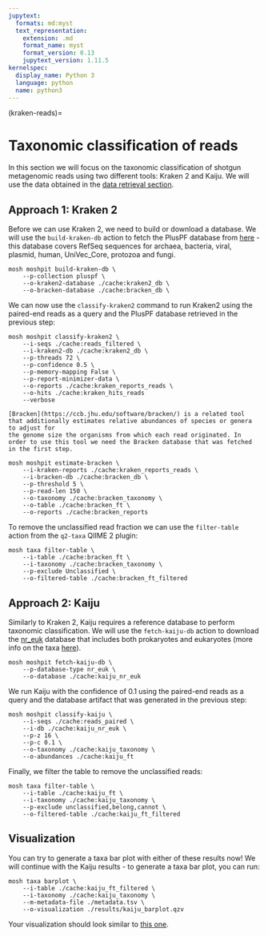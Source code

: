 ```yaml
---
jupytext:
  formats: md:myst
  text_representation:
    extension: .md
    format_name: myst
    format_version: 0.13
    jupytext_version: 1.11.5
kernelspec:
  display_name: Python 3
  language: python
  name: python3
---
```

(kraken-reads)=
# Taxonomic classification of reads
In this section we will focus on the taxonomic classification of shotgun metagenomic reads using two different tools: Kraken 2 and Kaiju. 
We will use the data obtained in the [data retrieval section](../00_data_retrieval.md).

## Approach 1: Kraken 2
Before we can use Kraken 2, we need to build or download a database. We will use the `build-kraken-db` action to fetch the PlusPF database 
from [here](https://benlangmead.github.io/aws-indexes/k2) - this database covers RefSeq sequences for archaea, bacteria, viral, plasmid, 
human, UniVec_Core, protozoa and fungi.
```{code-cell}
mosh moshpit build-kraken-db \
    --p-collection pluspf \
    --o-kraken2-database ./cache:kraken2_db \
    --o-bracken-database ./cache:bracken_db \
```

We can now use the `classify-kraken2` command to run Kraken2 using the paired-end reads as a query and the PlusPF database retrieved in the previous step:
```{code-cell}
mosh moshpit classify-kraken2 \
    --i-seqs ./cache:reads_filtered \
    --i-kraken2-db ./cache:kraken2_db \
    --p-threads 72 \
    --p-confidence 0.5 \
    --p-memory-mapping False \
    --p-report-minimizer-data \
    --o-reports ./cache:kraken_reports_reads \
    --o-hits ./cache:kraken_hits_reads
    --verbose
```

```{seealso}
[Bracken](https://ccb.jhu.edu/software/bracken/) is a related tool that additionally estimates relative abundances of species or genera to adjust for
the genome size the organisms from which each read originated. In order to use this tool we need the Bracken database that was fetched in the first step.
```

```{code-cell}
mosh moshpit estimate-bracken \
    --i-kraken-reports ./cache:kraken_reports_reads \
    --i-bracken-db ./cache:bracken_db \
    --p-threshold 5 \
    --p-read-len 150 \
    --o-taxonomy ./cache:bracken_taxonomy \
    --o-table ./cache:bracken_ft \
    --o-reports ./cache:bracken_reports
```

To remove the unclassified read fraction we can use the `filter-table` action from the `q2-taxa` QIIME 2 plugin:
```{code-cell}
mosh taxa filter-table \
    --i-table ./cache:bracken_ft \
    --i-taxonomy ./cache:bracken_taxonomy \
    --p-exclude Unclassified \
    --o-filtered-table ./cache:bracken_ft_filtered
```

## Approach 2: Kaiju
Similarly to Kraken 2, Kaiju requires a reference database to perform taxonomic classification. We will use the `fetch-kaiju-db` 
action to download the [nr_euk](https://bioinformatics-centre.github.io/kaiju/downloads.html) database that includes both 
prokaryotes and eukaryotes (more info on the taxa [here](https://github.com/bioinformatics-centre/kaiju/blob/master/util/kaiju-taxonlistEuk.tsv)).
```{code-cell}
mosh moshpit fetch-kaiju-db \
    --p-database-type nr_euk \
    --o-database ./cache:kaiju_nr_euk
```

We run Kaiju with the confidence of 0.1 using the paired-end reads as a query and the database artifact that was generated in the previous step:
```{code-cell}
mosh moshpit classify-kaiju \
    --i-seqs ./cache:reads_paired \
    --i-db ./cache:kaiju_nr_euk \
    --p-z 16 \
    --p-c 0.1 \
    --o-taxonomy ./cache:kaiju_taxonomy \
    --o-abundances ./cache:kaiju_ft
```

Finally, we filter the table to remove the unclassified reads:
```{code-cell}
mosh taxa filter-table \
    --i-table ./cache:kaiju_ft \
    --i-taxonomy ./cache:kaiju_taxonomy \
    --p-exclude unclassified,belong,cannot \
    --o-filtered-table ./cache:kaiju_ft_filtered
```

## Visualization
You can try to generate a taxa bar plot with either of these results now! We will continue with the Kaiju results - to
generate a taxa bar plot, you can run:
```{code-cell}
mosh taxa barplot \
    --i-table ./cache:kaiju_ft_filtered \
    --i-taxonomy ./cache:kaiju_taxonomy \
    --m-metadata-file ./metadata.tsv \
    --o-visualization ./results/kaiju_barplot.qzv
```
Your visualization should look similar to [this one](https://view.qiime2.org/visualization/?src=https://raw.githubusercontent.com/bokulich-lab/moshpit-docs/main/moshpit_docs/data/kaiju-filtered.qzv).
